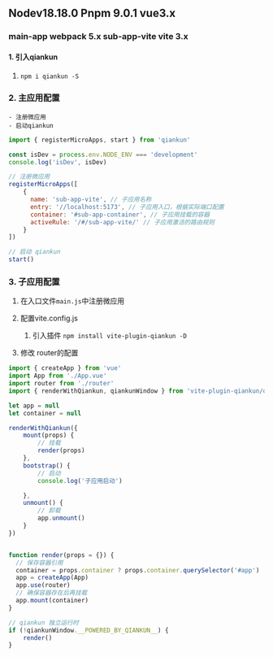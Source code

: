 ## Nodev18.18.0 Pnpm 9.0.1 vue3.x
### main-app webpack 5.x    sub-app-vite vite 3.x

#### 1. 引入qiankun
1. `npm i qiankun -S`
### 2. 主应用配置
    - 注册微应用    
    - 启动qiankun
```js
import { registerMicroApps, start } from 'qiankun'

const isDev = process.env.NODE_ENV === 'development'
console.log('isDev', isDev)

// 注册微应用
registerMicroApps([
    {
      name: 'sub-app-vite', // 子应用名称
      entry: '//localhost:5173', // 子应用入口，根据实际端口配置
      container: '#sub-app-container', // 子应用挂载的容器
      activeRule: '/#/sub-app-vite/' // 子应用激活的路由规则
    }
])

// 启动 qiankun
start() 
```


### 3. 子应用配置
1. 在入口文件`main.js`中注册微应用

2. 配置vite.config.js
    1. 引入插件 `npm install vite-plugin-qiankun -D`
3. 修改 router的配置

```js
import { createApp } from 'vue'
import App from './App.vue'
import router from './router'
import { renderWithQiankun, qiankunWindow } from 'vite-plugin-qiankun/dist/helper'

let app = null
let container = null

renderWithQiankun({
    mount(props) {
        // 挂载
        render(props)
    },
    bootstrap() {
        // 启动
        console.log('子应用启动')

    },
    unmount() {
        // 卸载
        app.unmount()
    }
})


function render(props = {}) {
  // 保存容器引用
  container = props.container ? props.container.querySelector('#app') : document.querySelector('#app')
  app = createApp(App)
  app.use(router)
  // 确保容器存在后再挂载
  app.mount(container)
}

// qiankun 独立运行时
if (!qiankunWindow.__POWERED_BY_QIANKUN__) {
    render()
}


````
